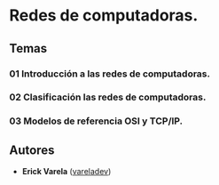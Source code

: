 # Redes de computadoras.

## Temas

### 01 Introducción a las redes de computadoras.
### 02 Clasificación las redes de computadoras.
### 03 Modelos de referencia OSI y TCP/IP.

## Autores

* **Erick Varela** ([vareladev](https://github.com/vareladev/))
